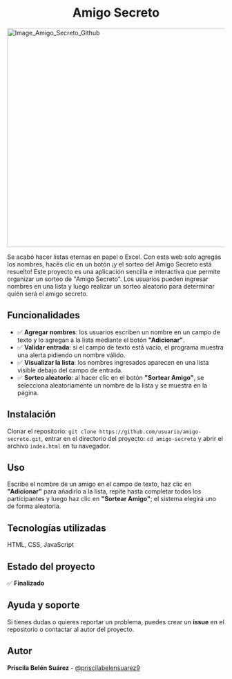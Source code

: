 <h1 align="center"> Amigo Secreto </h1>
<img width="1215" height="506" alt="Image_Amigo_Secreto_Github" src="https://github.com/user-attachments/assets/de1514a4-8da6-48db-87a6-811386a5d5fe" />


Se acabó hacer listas eternas en papel o Excel. Con esta web solo agregás los nombres, hacés clic en un botón ¡y el sorteo del Amigo Secreto está resuelto! Este proyecto es una aplicación sencilla e interactiva que permite organizar un sorteo de "Amigo Secreto". Los usuarios pueden ingresar nombres en una lista y luego realizar un sorteo aleatorio para determinar quién será el amigo secreto.

##  Funcionalidades
- ✅ **Agregar nombres**: los usuarios escriben un nombre en un campo de texto y lo agregan a la lista mediante el botón **"Adicionar"**.  
- ✅ **Validar entrada**: si el campo de texto está vacío, el programa muestra una alerta pidiendo un nombre válido.  
- ✅ **Visualizar la lista**: los nombres ingresados aparecen en una lista visible debajo del campo de entrada.  
- ✅ **Sorteo aleatorio**: al hacer clic en el botón **"Sortear Amigo"**, se selecciona aleatoriamente un nombre de la lista y se muestra en la página.  

##  Instalación
Clonar el repositorio: `git clone https://github.com/usuario/amigo-secreto.git`, entrar en el directorio del proyecto: `cd amigo-secreto` y abrir el archivo `index.html` en tu navegador.

##  Uso
Escribe el nombre de un amigo en el campo de texto, haz clic en **"Adicionar"** para añadirlo a la lista, repite hasta completar todos los participantes y luego haz clic en **"Sortear Amigo"**; el sistema elegirá uno de forma aleatoria.

##  Tecnologías utilizadas
HTML, CSS, JavaScript

## Estado del proyecto
✅ **Finalizado**

## Ayuda y soporte
Si tienes dudas o quieres reportar un problema, puedes crear un **issue** en el repositorio o contactar al autor del proyecto.

## Autor
**Priscila Belén Suárez** - [@priscilabelensuarez9](https://github.com/priscilabelensuarez9)

